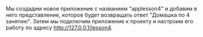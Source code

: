 Мы создадим новое приложение с названием "applesson4" и добавим в него представление, которое будет возвращать ответ "Домашка по 4 занятию". Затем мы подключим приложение к проекту и настроим его работу по адресу http://127.0.0.1/lesson4.
